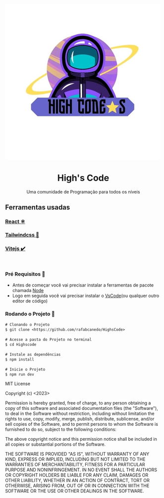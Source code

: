 <img src="./src/assets/1.jpg" />

<h1 align="center">High's Code</h1>
<p align="center">Uma comunidade de Programação para todos os níveis</p>

<h2>Ferramentas usadas</h2>
<h3>
 <a href="https://pt-br.reactjs.org/">React ⚛️</a>
</h3>

<h3>
 <a href="https://pt-br.reactjs.org/">Tailwindcss 🍃</a>
</h3>

<h3>
 <a href="https://vitejs.dev">Vitejs ✔️</a>
</h3>

<br />

### Pré Requisitos 📖
<ul>
<li>Antes de começar você vai precisar instalar a ferramentas de pacote chamada <a href="https://nodejs.dev/en/download/">Node</a> <br /></li>
<li>Logo em seguida você vai precisar instalar o <a href="https://code.visualstudio.com/">VsCode</a>(ou qualquer outro editor de código)</li>
</ul>

### Rodando o Projeto 🎲
```
# Clonando o Projeto
$ git clone <https://github.com/rafabcanedo/HighsCode>

# Acesse a pasta do Projeto no terminal
$ cd Highscode

# Instale as dependências
$ npm install

# Inicie o Projeto
$ npm run dev
```

MIT License

Copyright (c) <2023> <CanedoDev>

Permission is hereby granted, free of charge, to any person obtaining a copy
of this software and associated documentation files (the "Software"), to deal
in the Software without restriction, including without limitation the rights
to use, copy, modify, merge, publish, distribute, sublicense, and/or sell
copies of the Software, and to permit persons to whom the Software is
furnished to do so, subject to the following conditions:

The above copyright notice and this permission notice shall be included in all
copies or substantial portions of the Software.

THE SOFTWARE IS PROVIDED "AS IS", WITHOUT WARRANTY OF ANY KIND, EXPRESS OR
IMPLIED, INCLUDING BUT NOT LIMITED TO THE WARRANTIES OF MERCHANTABILITY,
FITNESS FOR A PARTICULAR PURPOSE AND NONINFRINGEMENT. IN NO EVENT SHALL THE
AUTHORS OR COPYRIGHT HOLDERS BE LIABLE FOR ANY CLAIM, DAMAGES OR OTHER
LIABILITY, WHETHER IN AN ACTION OF CONTRACT, TORT OR OTHERWISE, ARISING FROM,
OUT OF OR IN CONNECTION WITH THE SOFTWARE OR THE USE OR OTHER DEALINGS IN THE
SOFTWARE.
